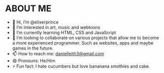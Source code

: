 # ABOUT ME
- 👋 Hi, I’m @elixerprince
- 👀 I’m interested in art, music and webtoons
- 🌱 I’m currently learning HTML, CSS and JavaScript
- 💞️ I’m looking to collaborate on various projects that allow me to become a more experienced programmer. Such as websites, apps and maybe games in the future.
- 📫 How to reach me: danielleith3@gmail.com
- 😄 Pronouns: He/Him
- ⚡ Fun fact: I hate cucumbers but love bananana smothies and cake.

<!--
elixerprince/elixerprince is a ✨ special ✨ repository because its `README.md` (this file) appears on your GitHub profile.
You can click the Preview link to take a look at your changes.
-->
